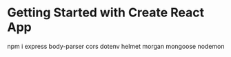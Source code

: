 # Getting Started with Create React App

npm i express body-parser cors dotenv helmet morgan mongoose nodemon 